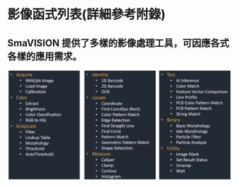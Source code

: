 # 影像函式列表\(詳細參考附錄\)

## SmaVISION 提供了多樣的影像處理工具，可因應各式各樣的應用需求。

![](../.gitbook/assets/tu-pian-42.png)

